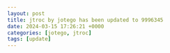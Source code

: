 ```yaml
---
layout: post
title: jtroc by jotego has been updated to 9996345
date: 2024-03-15 17:26:21 +0000
categories: [jotego, jtroc]
tags: [update]
---
```


